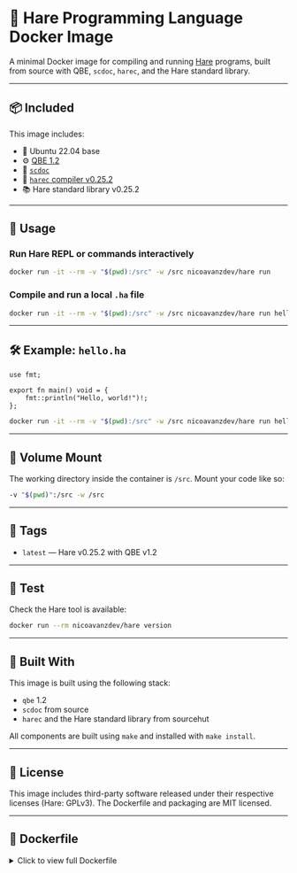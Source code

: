 # 🐇 Hare Programming Language Docker Image

A minimal Docker image for compiling and running [Hare](https://harelang.org/) programs, built from source with QBE, `scdoc`, `harec`, and the Hare standard library.

---

## 📦 Included

This image includes:

- 🐧 Ubuntu 22.04 base
- ⚙️ [QBE 1.2](https://c9x.me/compile/)
- 📄 [`scdoc`](https://sr.ht/~sircmpwn/scdoc/)
- 🔨 [`harec` compiler v0.25.2](https://sr.ht/~sircmpwn/harec/)
- 📚 Hare standard library v0.25.2

---

## 🚀 Usage

### Run Hare REPL or commands interactively

```bash
docker run -it --rm -v "$(pwd):/src" -w /src nicoavanzdev/hare run
```

### Compile and run a local `.ha` file

```bash
docker run -it --rm -v "$(pwd):/src" -w /src nicoavanzdev/hare run hello.ha
```

---

## 🛠️ Example: `hello.ha`

```hare
use fmt;

export fn main() void = {
    fmt::println("Hello, world!")!;
};
```

```bash
docker run -it --rm -v "$(pwd):/src" -w /src nicoavanzdev/hare run hello.ha
```

---

## 📁 Volume Mount

The working directory inside the container is `/src`. Mount your code like so:

```bash
-v "$(pwd)":/src -w /src
```

---

## 📌 Tags

- `latest` — Hare v0.25.2 with QBE v1.2

---

## 🧪 Test

Check the Hare tool is available:

```bash
docker run --rm nicoavanzdev/hare version
```

---

## 🔧 Built With

This image is built using the following stack:

- `qbe` 1.2
- `scdoc` from source
- `harec` and the Hare standard library from sourcehut

All components are built using `make` and installed with `make install`.

---

## 🧾 License

This image includes third-party software released under their respective licenses (Hare: GPLv3). The Dockerfile and packaging are MIT licensed.

---

## 📄 Dockerfile

<details>
<summary>Click to view full Dockerfile</summary>

```dockerfile
FROM ubuntu:22.04 AS base

RUN apt-get update && \
    apt-get install -y --no-install-recommends \
    ca-certificates \
    build-essential \
    wget \
    git && \
    rm -rf /var/lib/apt/lists/*

# Install QBE
RUN wget https://c9x.me/compile/release/qbe-1.2.tar.xz
RUN tar -xf qbe-1.2.tar.xz && \
    rm qbe-1.2.tar.xz && \
    cd qbe-1.2 && \
    make && \
    make install

# Install scdoc
RUN git clone https://git.sr.ht/~sircmpwn/scdoc
RUN cd scdoc && \
    make && \
    make install

# Build and install harec
RUN git clone --branch 0.25.2 --depth 1 https://git.sr.ht/~sircmpwn/harec
RUN cd harec && \
    cp configs/linux.mk config.mk && \
    make && \
    make install

# Build and install standard library
RUN git clone --branch 0.25.2 --depth 1 https://git.sr.ht/~sircmpwn/hare
RUN cd hare && \
    cp configs/linux.mk config.mk && \
    make && \
    make install

WORKDIR /src
ENTRYPOINT ["hare"]
```

</details>

